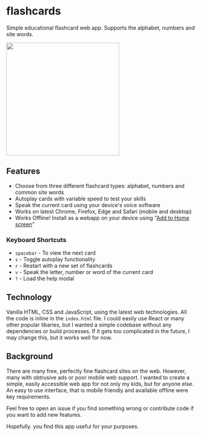 # flashcards

Simple educational flashcard web app. Supports the alphabet, numbers and site words.

<img src="https://user-images.githubusercontent.com/193272/134744416-522c8a20-d621-48f9-9e68-56f1f309d08b.jpg" width="300">

## Features

- Choose from three different flashcard types: alphabet, numbers and common site words
- Autoplay cards with variable speed to test your skills
- Speak the current card using your device's voice software
- Works on latest Chrome, Firefox, Edge and Safari (mobile and desktop)
- Works Offline! Install as a webapp on your device using "[Add to Home screen](https://developer.mozilla.org/en-US/docs/Web/Progressive_web_apps/Add_to_home_screen)"

### Keyboard Shortcuts

- `spacebar` - To view the next card
- `s` - Toggle autoplay functionality
- `r` - Restart with a new set of flashcards
- `v` - Speak the letter, number or word of the current card
- `?` - Load the help modal

## Technology

Vanilla HTML, CSS and JavaScript, using the latest web technologies. All the code is inline in the `index.html` file. I could easily use React or many other popular libaries, but I wanted a simple codebase without any dependencies or build processes. If it gets too complicated in the future, I may change this, but it works well for now.

## Background

There are many free, perfectly fine flashcard sites on the web. However, many with obtrusive ads or poor mobile web support. I wanted to create a simple, easily accessible web app for not only my kids, but for anyone else. An easy to use interface, that is mobile friendly and available offline were key requirements.

Feel free to open an issue if you find something wrong or contribute code if you want to add new features.

Hopefully. you find this app useful for your purposes.
